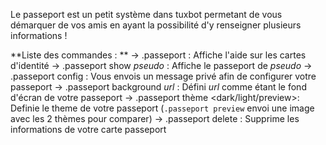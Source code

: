 Le passeport est un petit système dans tuxbot permetant de vous démarquer de vos amis en ayant la possibilité d'y renseigner plusieurs informations ! 

**Liste des commandes : **
-> .passeport : Affiche l'aide sur les cartes d'identité
-> .passeport show _pseudo_ : Affiche le passeport de _pseudo_
-> .passeport config : Vous envois un message privé afin de configurer votre passeport
-> .passeport background _url_ : Défini _url_ comme étant le fond d'écran de votre passeport
-> .passeport thème <dark/light/preview>: Definie le theme de votre passeport (`.passeport preview` envoi une image avec les 2 thèmes pour comparer)
-> .passeport delete : Supprime les informations de votre carte passeport
